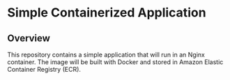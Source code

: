 # Simple Containerized Application

## Overview

This repository contains a simple application that will run in an Nginx container. The image will be built with Docker and stored in Amazon Elastic Container Registry (ECR).
